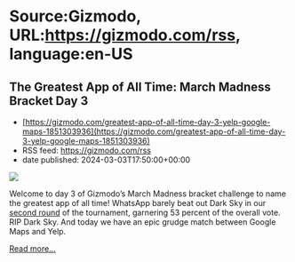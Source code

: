 # Source:Gizmodo, URL:https://gizmodo.com/rss, language:en-US

## The Greatest App of All Time: March Madness Bracket Day 3
 - [https://gizmodo.com/greatest-app-of-all-time-day-3-yelp-google-maps-1851303936](https://gizmodo.com/greatest-app-of-all-time-day-3-yelp-google-maps-1851303936)
 - RSS feed: https://gizmodo.com/rss
 - date published: 2024-03-03T17:50:00+00:00

<img class="type:primaryImage" src="https://i.kinja-img.com/image/upload/c_fit,q_80,w_636/755f5c8f8ea7c35da71b777a33398ce8.jpg" /><p>Welcome to day 3 of Gizmodo’s March Madness bracket challenge to name the greatest app of all time! WhatsApp barely beat out Dark Sky in our <a class="sc-1out364-0 dPMosf sc-145m8ut-0 lcFFec js_link" href="https://gizmodo.com/the-greatest-app-of-all-time-march-madness-bracket-day-1851303211?rev=1709480837255">second round</a> of the tournament, garnering 53 percent of the overall vote. RIP Dark Sky. And today we have an epic grudge match between Google Maps and Yelp. </p><p><a href="https://gizmodo.com/greatest-app-of-all-time-day-3-yelp-google-maps-1851303936">Read more...</a></p>

